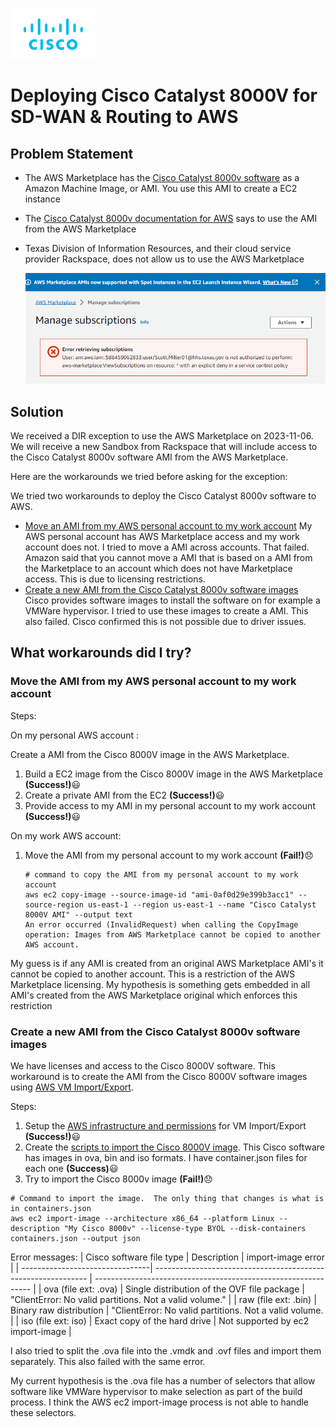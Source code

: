 ![Cisco Logo](images/cisco.png)
# Deploying Cisco Catalyst 8000V for SD-WAN & Routing to AWS

## Problem Statement
-	The AWS Marketplace has the [Cisco Catalyst 8000v software](https://aws.amazon.com/marketplace/pp/prodview-rohvq2cjd4ccg) as a Amazon Machine Image, or AMI.  You use this AMI to create a EC2 instance
-	The [Cisco Catalyst 8000v documentation for AWS](https://www.cisco.com/c/en/us/td/docs/routers/C8000V/AWS/deploying-c8000v-on-amazon-web-services/overview.html) says to use the AMI from the AWS Marketplace
-	Texas Division of Information Resources, and their cloud service provider Rackspace, does not allow us to use the AWS Marketplace

    ![Marketplace Error](images/marketplaceerror.png)

## Solution

We received a DIR exception to use the AWS Marketplace on 2023-11-06.  We will receive a new Sandbox from Rackspace that will include access to the Cisco Catalyst 8000v software AMI from the AWS Marketplace. 


Here are the workarounds we tried before asking for the exception:

We tried two workarounds to deploy the Cisco Catalyst 8000v software to AWS.   
- [Move an AMI from my AWS personal account to my work account](#moveami)
  My AWS personal account has AWS Marketplace access and my work account does not.  I tried to move a AMI across accounts.  That failed. Amazon said that you cannot move a AMI that is based on a AMI from the Marketplace to an account which does not have Marketplace access.  This is due to licensing restrictions.
- [Create a new AMI from the Cisco Catalyst 8000v software images](#newami)  
  Cisco provides software images to install the software on for example a VMWare hypervisor.  I tried to use these images to create a AMI.  This also failed.  Cisco confirmed this is not possible due to driver issues.

## What workarounds did I try?

### <a name="moveami"></a>Move the AMI from my AWS personal account to my work account

Steps:

On my personal AWS account :

 Create a AMI from the Cisco 8000V image in the AWS Marketplace.
 1. Build a EC2 image from the Cisco 8000V image in the AWS Marketplace **(Success!)**:smiley:
 2. Create a private AMI from the EC2   **(Success!)**:smiley:
 3. Provide access to my AMI in my personal account to my work account **(Success!)**:smiley:

On my work AWS account:

1. Move the AMI from my personal account to my work account **(Fail!)**:disappointed:
   ```
   # command to copy the AMI from my personal account to my work account
   aws ec2 copy-image --source-image-id "ami-0af0d29e399b3acc1" --source-region us-east-1 --region us-east-1 --name "Cisco Catalyst 8000V AMI" --output text
   An error occurred (InvalidRequest) when calling the CopyImage operation: Images from AWS Marketplace cannot be copied to another AWS account.
    ``` 


My guess is if any AMI is created from an original AWS Marketplace AMI's it cannot be copied to another account. This is a restriction of the AWS Marketplace licensing. My hypothesis is something gets embedded in all AMI's created from the AWS Marketplace original which enforces this restriction

### <a name="newami"></a> Create a new AMI from the Cisco Catalyst 8000v software images  

We have licenses and access to the Cisco 8000V software. This workaround is to create the AMI from the Cisco 8000V software images using [AWS VM Import/Export](https://docs.aws.amazon.com/vm-import/latest/userguide/vmimport-image-import.html).

Steps:
1. Setup the [AWS infrastructure and permissions](./01-Build-AMI/) for VM Import/Export **(Success!)**:smiley:
2. Create the [scripts to import the Cisco 8000V image](./01-Build-AMI/scripts).  This Cisco software has images in ova, bin and iso formats.  I have container.json files for each one **(Success)**:smiley:
3. Try to import the Cisco 8000v image **(Fail!)**:disappointed:

 ```console
 # Command to import the image.  The only thing that changes is what is in containers.json
 aws ec2 import-image --architecture x86_64 --platform Linux --description "My Cisco 8000v" --license-type BYOL --disk-containers containers.json --output json 
  ```

Error messages:
| Cisco software file type            | Description                                                   |  import-image error                                            |
| --------------------------------| ------------------------------------------------------------- | -------------------------------------------------------------- |
| ova (file ext: .ova)            | Single distribution of the OVF file package                   |  "ClientError: No valid partitions. Not a valid volume."       |
| raw (file ext: .bin)            | Binary raw distribution                                       |  "ClientError: No valid partitions. Not a valid volume.        |
| iso (file ext: iso)             | Exact copy of the hard drive                                  |  Not supported by ec2 import-image                             |

I also tried to split the .ova file into the .vmdk and .ovf files and import them separately.  This also failed with the same error.

My current hypothesis is the .ova file has a number of selectors that allow software like VMWare hypervisor to make selection as part of the build process.  I think the AWS ec2 import-image process is not able to handle these selectors.